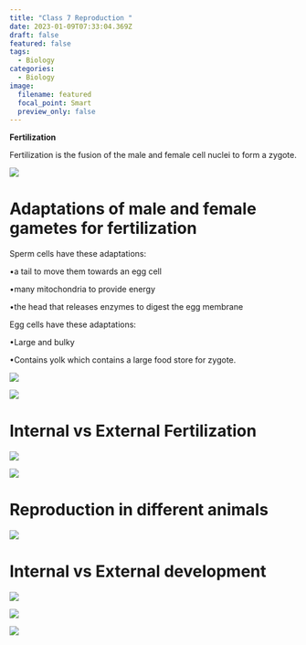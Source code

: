 ```yaml
---
title: "Class 7 Reproduction "
date: 2023-01-09T07:33:04.369Z
draft: false
featured: false
tags:
  - Biology
categories:
  - Biology
image:
  filename: featured
  focal_point: Smart
  preview_only: false
---
```

**F﻿ertilization**

Fertilization is the fusion of the male and female cell nuclei to form a zygote. 

![](fertilisation.png)

<!--StartFragment-->

# Adaptations of male and female gametes for fertilization

<!--EndFragment-->

<!--StartFragment-->

Sperm cells have these adaptations:

•a tail to move them towards an egg cell

•many mitochondria to provide energy

•the head that releases enzymes to digest the egg membrane

Egg cells have these adaptations:

•Large and bulky

•Contains yolk which contains a large food store for zygote.

<!--EndFragment-->

![](picture1.png)

![](picture2.png)

# Internal vs External Fertilization 

![](picture3.jpg)

![](picture4.png)

<!--StartFragment-->

# Reproduction in different animals

<!--EndFragment-->

![](picture5.png)

# I﻿nternal vs External development

![](picture6.jpg)

![](picture7.jpg)

![](picture8.png)
